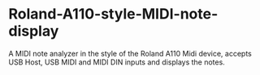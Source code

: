 # Roland-A110-style-MIDI-note-display
A MIDI note analyzer in the style of the Roland A110 Midi device, accepts USB Host, USB MIDI and MIDI DIN inputs and displays the notes.
